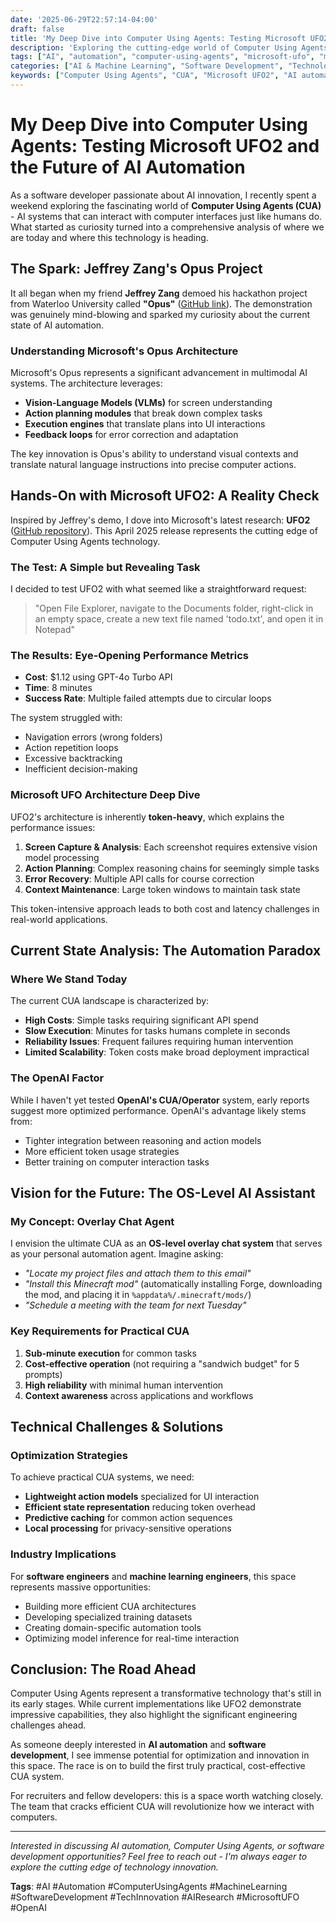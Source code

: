 ```yaml
---
date: '2025-06-29T22:57:14-04:00'
draft: false
title: 'My Deep Dive into Computer Using Agents: Testing Microsoft UFO2 and the Future of AI Automation'
description: 'Exploring the cutting-edge world of Computer Using Agents (CUA) - from testing Microsoft UFO2 to envisioning the future of OS-level AI automation. A technical analysis of current limitations and potential breakthroughs.'
tags: ["AI", "automation", "computer-using-agents", "microsoft-ufo", "machine-learning", "software-development", "AI-research", "OpenAI", "technical-innovation"]
categories: ["AI & Machine Learning", "Software Development", "Technology Research"]
keywords: ["Computer Using Agents", "CUA", "Microsoft UFO2", "AI automation", "machine learning engineer", "software developer", "AI research", "automation engineering", "OpenAI operator"]
---
```


# My Deep Dive into Computer Using Agents: Testing Microsoft UFO2 and the Future of AI Automation

As a software developer passionate about AI innovation, I recently spent a weekend exploring the fascinating world of **Computer Using Agents (CUA)** - AI systems that can interact with computer interfaces just like humans do. What started as curiosity turned into a comprehensive analysis of where we are today and where this technology is heading.

## The Spark: Jeffrey Zang's Opus Project

It all began when my friend **Jeffrey Zang** demoed his hackathon project from Waterloo University called **"Opus"** ([GitHub link](https://github.com/jeffrey-zang/opus)). The demonstration was genuinely mind-blowing and sparked my curiosity about the current state of AI automation.

### Understanding Microsoft's Opus Architecture

Microsoft's Opus represents a significant advancement in multimodal AI systems. The architecture leverages:

- **Vision-Language Models (VLMs)** for screen understanding
- **Action planning modules** that break down complex tasks
- **Execution engines** that translate plans into UI interactions
- **Feedback loops** for error correction and adaptation

The key innovation is Opus's ability to understand visual contexts and translate natural language instructions into precise computer actions.

## Hands-On with Microsoft UFO2: A Reality Check

Inspired by Jeffrey's demo, I dove into Microsoft's latest research: **UFO2** ([GitHub repository](https://github.com/microsoft/UFO)). This April 2025 release represents the cutting edge of Computer Using Agents technology.

### The Test: A Simple but Revealing Task

I decided to test UFO2 with what seemed like a straightforward request:

> "Open File Explorer, navigate to the Documents folder, right-click in an empty space, create a new text file named 'todo.txt', and open it in Notepad"

### The Results: Eye-Opening Performance Metrics

- **Cost**: $1.12 using GPT-4o Turbo API
- **Time**: 8 minutes
- **Success Rate**: Multiple failed attempts due to circular loops

The system struggled with:
- Navigation errors (wrong folders)
- Action repetition loops
- Excessive backtracking
- Inefficient decision-making

### Microsoft UFO Architecture Deep Dive

UFO2's architecture is inherently **token-heavy**, which explains the performance issues:

1. **Screen Capture & Analysis**: Each screenshot requires extensive vision model processing
2. **Action Planning**: Complex reasoning chains for seemingly simple tasks
3. **Error Recovery**: Multiple API calls for course correction
4. **Context Maintenance**: Large token windows to maintain task state

This token-intensive approach leads to both cost and latency challenges in real-world applications.

## Current State Analysis: The Automation Paradox

### Where We Stand Today

The current CUA landscape is characterized by:

- **High Costs**: Simple tasks requiring significant API spend
- **Slow Execution**: Minutes for tasks humans complete in seconds
- **Reliability Issues**: Frequent failures requiring human intervention
- **Limited Scalability**: Token costs make broad deployment impractical

### The OpenAI Factor

While I haven't yet tested **OpenAI's CUA/Operator** system, early reports suggest more optimized performance. OpenAI's advantage likely stems from:
- Tighter integration between reasoning and action models
- More efficient token usage strategies
- Better training on computer interaction tasks

## Vision for the Future: The OS-Level AI Assistant

### My Concept: Overlay Chat Agent

I envision the ultimate CUA as an **OS-level overlay chat system** that serves as your personal automation agent. Imagine asking:

- *"Locate my project files and attach them to this email"*
- *"Install this Minecraft mod"* (automatically installing Forge, downloading the mod, and placing it in `%appdata%/.minecraft/mods/`)
- *"Schedule a meeting with the team for next Tuesday"*

### Key Requirements for Practical CUA

1. **Sub-minute execution** for common tasks
2. **Cost-effective operation** (not requiring a "sandwich budget" for 5 prompts)
3. **High reliability** with minimal human intervention
4. **Context awareness** across applications and workflows

## Technical Challenges & Solutions

### Optimization Strategies

To achieve practical CUA systems, we need:

- **Lightweight action models** specialized for UI interaction
- **Efficient state representation** reducing token overhead
- **Predictive caching** for common action sequences
- **Local processing** for privacy-sensitive operations

### Industry Implications

For **software engineers** and **machine learning engineers**, this space represents massive opportunities:
- Building more efficient CUA architectures
- Developing specialized training datasets
- Creating domain-specific automation tools
- Optimizing model inference for real-time interaction

## Conclusion: The Road Ahead

Computer Using Agents represent a transformative technology that's still in its early stages. While current implementations like UFO2 demonstrate impressive capabilities, they also highlight the significant engineering challenges ahead.

As someone deeply interested in **AI automation** and **software development**, I see immense potential for optimization and innovation in this space. The race is on to build the first truly practical, cost-effective CUA system.

For recruiters and fellow developers: this is a space worth watching closely. The team that cracks efficient CUA will revolutionize how we interact with computers.

---

*Interested in discussing AI automation, Computer Using Agents, or software development opportunities? Feel free to reach out - I'm always eager to explore the cutting edge of technology innovation.*

**Tags**: #AI #Automation #ComputerUsingAgents #MachineLearning #SoftwareDevelopment #TechInnovation #AIResearch #MicrosoftUFO #OpenAI 